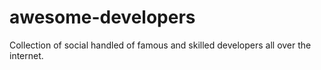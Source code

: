 # awesome-developers
Collection of social handled of famous and skilled developers all over the internet.
